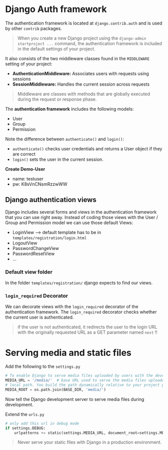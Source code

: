 # Django Auth framework

The authentication framework is located at `django.contrib.auth` and is used by other
`contrib` packages.

> When you create a new Django project using the `django-admin startproject ...` command, the authentication framework 
> is included in the default settings of your project.

It also consists of the two middleware classes found in the `MIDDLEWARE` setting of your project:
* **AuthenticationMiddleware:** Associates users with requests using sessions
* **SessionMiddleware:** Handles the current session across requests

> Middleware are classes with methods that are globally executed during the request or response phase.

The **authentication framework** includes the following models:
* User
* Group
* Permission

Note the difference between `authenticate()` and `login()`: 
* `authenticate()` checks user credentials and returns a User object if they are correct
* `login()` sets the user in the current session.

**Create Demo-User**
* name: testuser
* pw: K8sVnCNsmRzzwWW

## Django authentication views

Django includes several forms and views in the authentication framework that you can use right away.
Instead of coding those views with the User / Group and Permission model we can use those default Views:

* LoginView --> default template has to be in `templates/registration/login.html`
* LogoutView
* PasswordChangeView
* PasswordResetView
* ...

### Default view folder
In the folder `templates/registration/` django expects to find our views.

### `login_required` Decorator

We can decorate views with the `login_required` decorator of the authentication framework. 
The `login_required` decorator checks whether the current user is authenticated.

> if the user is not authenticated, it redirects the user to the login URL with the originally requested URL as a 
>GET parameter named `next` !!

# Serving media and static files

Add the following to the `settings.py`
```python
# To enable Django to serve media files uploaded by users with the development server
MEDIA_URL = '/media/'  # base URL used to serve the media files uploaded by users
# local path. You build the path dynamically relative to your project path to make your code more generic.
MEDIA_ROOT = os.path.join(BASE_DIR, 'media/')
```

Now tell the Django development server to serve media files during development.

Extend the `urls.py`

```python
# only add this url in debug mode
if settings.DEBUG:
    urlpatterns += static(settings.MEDIA_URL, document_root=settings.MEDIA_ROOT)
```

> Never serve your static files with Django in a production environment.